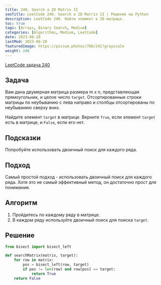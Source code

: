 ```yaml
---
title: 240. Search a 2D Matrix II
seoTitle: LeetCode 240. Search a 2D Matrix II | Решение на Python
description: LeetCode 240. Найти элемент в 2D матрице.
toc: true
tags: [Arrays, Binary Search, Medium]
categories: [Algorithms, Medium, LeetCode]
date: 2023-08-28
lastMod: 2023-08-28
featuredImage: https://picsum.photos/700/241?grayscale
weight: 240
---
```


[LeetCode задача 240](https://leetcode.com/problems/search-a-2d-matrix-ii/)

## Задача

Вам дана двумерная матрица размера m x n, представляющая прямоугольник, и целое число `target`. Отсортированные строки матрицы по неубыванию с лева направо и столбцы отсортированы по неубыванию сверху вниз.

Найдите элемент `target` в матрице. Верните `True`, если элемент `target` есть в матрице, и `False`, если его нет.

## Подсказки

Попробуйте использовать двоичный поиск для каждого ряда.

## Подход

Самый простой подход - использовать двоичный поиск для каждого ряда. Хотя это не самый эффективный метод, он достаточно прост для понимания.

## Алгоритм

1. Пройдитесь по каждому ряду в матрице.
2. В каждом ряду используйте двоичный поиск для поиска `target`.

## Решение

```python
from bisect import bisect_left

def searchMatrix(matrix, target):
    for row in matrix:
        pos = bisect_left(row, target)
        if pos != len(row) and row[pos] == target:
            return True
    return False
```

